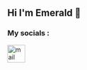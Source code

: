 ## Hi I'm Emerald 👋

### My socials : 

[<img src='https://raw.githubusercontent.com/emerald-developer/emerald-developer/32e84b8b410d07bccebc746167ff3ed03c9ff3c8/mail.svg' alt='mail' height='40'>](https://discord.com/users/emerald.developer)  

<!--
**emerald-developer/emerald-developer** is a ✨ _special_ ✨ repository because its `README.md` (this file) appears on your GitHub profile.

Here are some ideas to get you started:

- 🔭 I’m currently working on ...
- 🌱 I’m currently learning ...
- 👯 I’m looking to collaborate on ...
- 🤔 I’m looking for help with ...
- 💬 Ask me about ...
- 📫 How to reach me: ...
- 😄 Pronouns: ...
- ⚡ Fun fact: ...
-->
